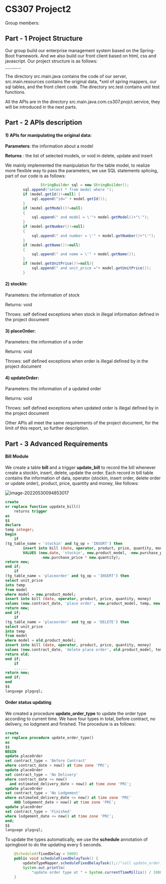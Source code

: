 # CS307 Project2

Group members:



## Part - 1 Project Structure

Our group build our enterprise management system based on the Spring-Boot framework. And we also build our front client based on html, css and javascript. Our project structure is as follows:

<img src="/Users/leopold-lee/Library/Application Support/typora-user-images/image-20220526200701637.png" alt="image-20220526200701637" style="zoom: 25%;" />

The directory src.main.java contains the code of our server, src.main.resources contains the original data,  *xml of spring mappers, our sql tables, and the front client code. The directory src.test contains unit test functions.

All the APIs are in the directory src.main.java.com.cs307.projct.service, they will be introduced in the next parts.

## Part - 2 APIs description

#### 1) APIs for manipulating the original data:

**Parameters**: the information about a model

**Returns** : the list of selected models, or void in delete, update and insert 

We mainly implemented the manipulation for the table model, to realize more flexible way to pass the parameters, we use SQL statements splicing, part of our code is as follows:

```java
				StringBuilder sql = new StringBuilder();
        sql.append("select * from model where ");
        if (model.getId()!=null) {
            sql.append("id=" + model.getId());
        }
        if (model.getModel()!=null)
        {
            sql.append(" and model = \'"+ model.getModel()+"\'");
        }
        if (model.getNumber()!=null)
        {
            sql.append(" and number = \'" + model.getNumber()+"\'");
        }
        if (model.getName()!=null)
        {
            sql.append(" and name = \'" + model.getName());
        }
        if (model.getUnitPrice()!=null){
            sql.append(" and unit_price ="+ model.getUnitPrice());
        }
```

#### **2) stockIn:**

Parameters: the information of stock

Returns: void

Throws: self defined exceptions when stock in illegal information defined in the project document

#### **3) placeOrder:**

Parameters: the information of a order

Returns: void

Throws: self defined exceptions when order is illegal defined by in the project document

#### **4) updateOrder:**

Parameters: the information of a updated order

Returns: void

Throws: self defined exceptions when updated order is illegal defined by in the project document

Other APIs all meet the same requirements of the project document, for the limit of this report, so further description.

## Part - 3 Advanced Requirements

#### Bill Module

We create a table **bill** and a trigger **update_bill** to record the bill whenever create a stockIn, insert, delete, update the order. Each record in bill table contains the information of data, operator (stockin, insert order, delete order or update order), product, price, quantity and money, like follows:

![image-20220530094853017](https://tva1.sinaimg.cn/large/e6c9d24egy1h2q6wmbjhrj21e203imxw.jpg)

```sql
create
or replace function uppdate_bill()
    returns trigger
as
$$
declare
temp integer;
begin
    if
(tg_table_name = 'stockin' and tg_op = 'INSERT') then
        insert into bill (date, operator, product, price, quantity, money)
        VALUES (new.date, 'stockin', new.product_model, -new.purchase_price, new.quantity,
                -new.purchase_price * new.quantity);
return new;
end if;
    if
(tg_table_name = 'placeorder' and tg_op = 'INSERT') then
select unit_price
into temp
from model
where model = new.product_model;
insert into bill (date, operator, product, price, quantity, money)
values (new.contract_date, 'place order', new.product_model, temp, new.quantity, new.quantity * temp);
return new;
end if;
    if
(tg_table_name = 'placeorder' and tg_op = 'DELETE') then
select unit_price
into temp
from model
where model = old.product_model;
insert into bill (date, operator, product, price, quantity, money)
values (new.contract_date, 'delete place order', old.product_model, temp, -old.quantity, -old.quantity * temp);
return old;
end if;
    if
	......
return new;
end if;
end
$$
language plpgsql;

```

#### Order status updating

We created a procedure **update_order_type** to update the order type according to current time. We have four types in total, before contract, no delivery, no lodgment and finished. The procedure is as follows:

```sql
create
or replace procedure update_order_type()
as
$$
BEGIN
update placeOrder
set contract_type = 'Before Contract'
where contract_date > now() at time zone 'PRC';
update placeOrder
set contract_type = 'No Delivery'
where contract_date <= now()
  and estimated_delivery_date > now() at time zone 'PRC';
update placeOrder
set contract_type = 'No Lodgement'
where estimated_delivery_date <= now() at time zone 'PRC'
    AND lodgement_date > now() at time zone 'PRC';
update placeOrder
set contract_type = 'Finished'
where lodgement_date <= now() at time zone 'PRC';
end;
$$
language plpgsql;
```

To update the types automatically, we use the **schedule** annotation of springboot to do the updating every 5 seconds.

```java
    @Scheduled(fixedDelay = 5000)
    public void scheduleFixedDelayTask() {
        updateTypeMapper.scheduleFixedDelayTask();//"call update_order_type();"
        System.out.println(
        	"update order type at " + System.currentTimeMillis() / 1000);
    }
```

